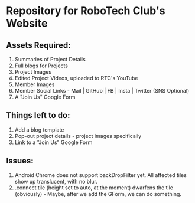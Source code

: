 # Repository for RoboTech Club's Website

## Assets Required:

1. Summaries of Project Details
2. Full blogs for Projects
3. Project Images
4. Edited Project Videos, uploaded to RTC's YouTube
5. Member Images
6. Member Social Links - Mail | GitHub | FB | Insta | Twitter (SNS Optional)
7. A "Join Us" Google Form

## Things left to do:

1. Add a blog template
2. Pop-out project details - project images specifically
3. Link to a "Join Us" Google Form

## Issues:

1. Android Chrome does not support backDropFilter yet. All affected tiles show up translucent, with no blur.
2. .connect tile (height set to auto, at the moment) dwarfens the tile (obviously) - Maybe, after we add the GForm, we can do something.
